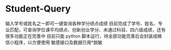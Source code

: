 # Student-Query
输入学号或姓名之一即可一键查询各种学分绩点成绩
目前完成了学号、姓名、专业匹配，可查询学位课平均绩点、创新创业学分、未通过科目、四六级成绩，还有很多功能正在完善中
目前只能 python 脚本运行，待全部功能完善后会封装成微信小程序，以方便使用
敏感接口及数据已用\*脱敏
